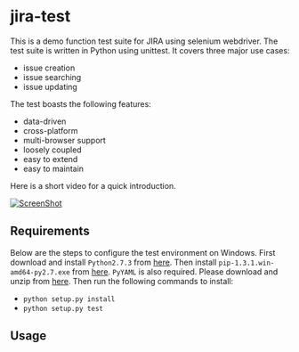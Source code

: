 jira-test
=========

This is a demo function test suite for JIRA using selenium webdriver. 
The test suite is written in Python using unittest. It covers three 
major use cases: 

* issue creation
* issue searching
* issue updating

The test boasts the following features:

* data-driven
* cross-platform
* multi-browser support
* loosely coupled
* easy to extend
* easy to maintain

Here is a short video for a quick introduction.

[![ScreenShot](https://raw.github.com/yadongwen/misc-scripts/master/screenshot.jpg)](http://youtu.be/vt5fpE0bzSY)

## Requirements

Below are the steps to configure the test environment on Windows.
First download and install `Python2.7.3` from [here](http://www.python.org/download/releases/2.7.3/).
Then install `pip-1.3.1.win-amd64-py2.7.‌exe` from [here](http://www.lfd.uci.edu/~gohlke/pythonlibs/#pip).
`PyYAML` is also required. Please download and unzip from [here](http://pyyaml.org/download/pyyaml/PyYAML-3.10.zip).
Then run the following commands to install:

* `python setup.py install`
* `python setup.py test`

## Usage
